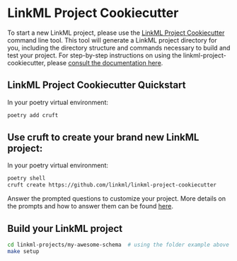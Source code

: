 # LinkML Project Cookiecutter

To start a new LinkML project, please use the [LinkML Project Cookiecutter](https://github.com/linkml/linkml-project-cookiecutter)
command line tool.  This tool will generate a LinkML project directory for you, including the directory structure 
and commands necessary to build and test your project.  For  step-by-step instructions on using the linkml-project-cookiecutter, please
[consult the documentation here](https://github.com/linkml/linkml-project-cookiecutter/blob/main/README.md).

## LinkML Project Cookiecutter Quickstart
In your poetry virtual environment:

```bash
poetry add cruft
```

## Use cruft to create your brand new LinkML project:

In your poetry virtual environment:

```bash
poetry shell
cruft create https://github.com/linkml/linkml-project-cookiecutter
```

Answer the prompted questions to customize your project.  More details on the prompts and how to answer 
them can be found [here](https://github.com/linkml/linkml-project-cookiecutter/blob/main/README.md).

## Build your LinkML project

```bash
cd linkml-projects/my-awesome-schema  # using the folder example above
make setup
```
